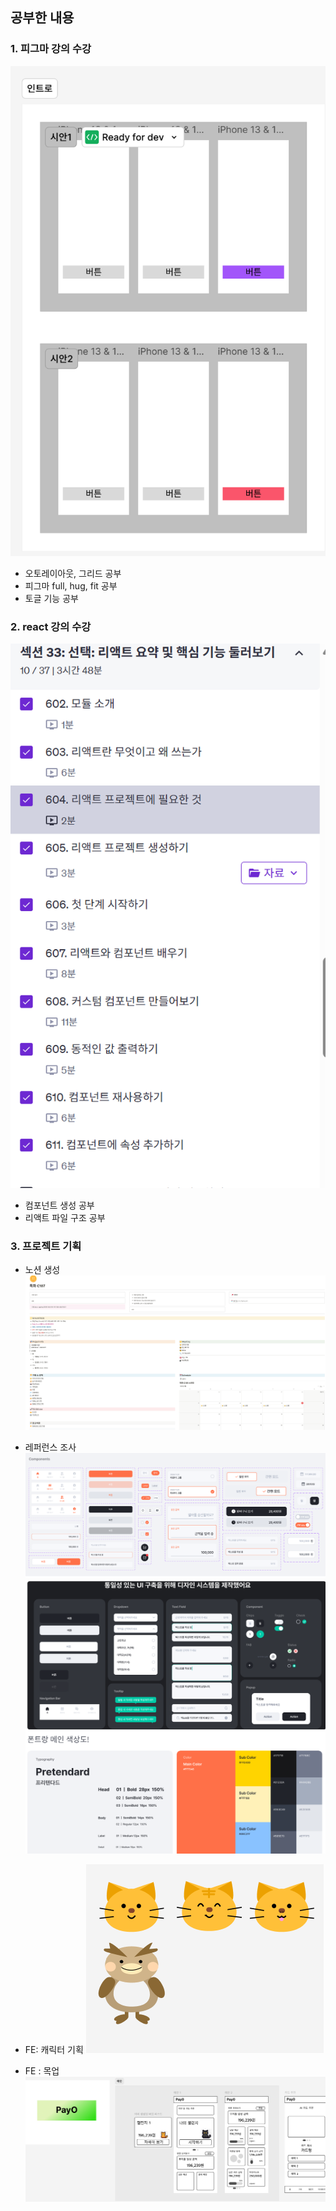 ## 공부한 내용

### 1. 피그마 강의 수강

![alt text](image.png)

- 오토레이아웃, 그리드 공부
- 피그마 full, hug, fit 공부
- 토글 기능 공부

### 2. react 강의 수강

![alt text](image-1.png)

- 컴포넌트 생성 공부
- 리액트 파일 구조 공부

### 3. 프로젝트 기획

- 노션 생성
  ![alt text](image-4.png)

- 레퍼런스 조사
  ![alt text](image-2.png)
  ![alt text](image-3.png)

- FE: 캐릭터 기획
  ![alt text](image-5.png)

- FE : 목업
  ![alt text](image-6.png)
